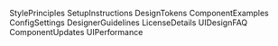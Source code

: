 StylePrinciples
SetupInstructions
DesignTokens
ComponentExamples
ConfigSettings
DesignerGuidelines
LicenseDetails
UIDesignFAQ
ComponentUpdates
UIPerformance

